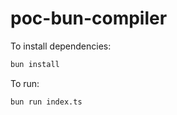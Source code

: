 # poc-bun-compiler

To install dependencies:

```bash
bun install
```

To run:

```bash
bun run index.ts
```
